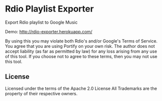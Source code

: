 Rdio Playlist Exporter
===================

Export Rdio playlist to Google Music

Demo: http://rdio-exporter.herokuapp.com/


By using this you may violate both Rdio's and/or Google's Terms of Service. You agree that
you are using Portify on your own risk. The author does not accept liability (as far as permitted by law) for any loss arising from any use of this tool.
If you choose not to agree to these terms, then you may not use this tool.


License
-------

Licensed under the terms of the Apache 2.0 License
All Trademarks are the property of their respective owners.
